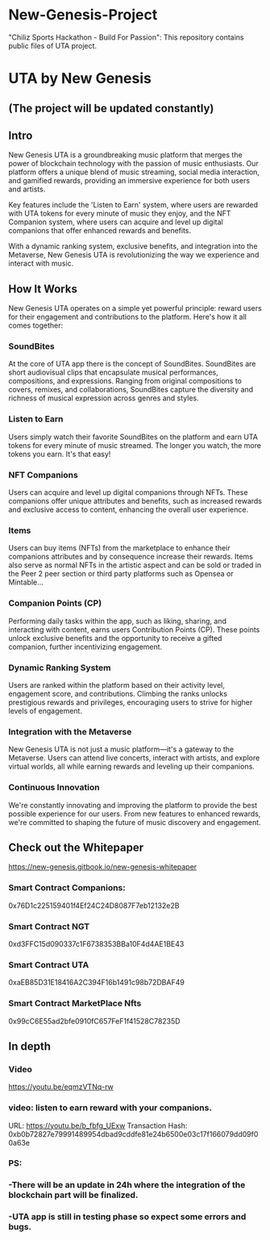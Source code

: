 # New-Genesis-Project
"Chiliz Sports Hackathon - Build For Passion": This repository contains public files of UTA project.
# UTA by New Genesis
## (The project will be updated constantly)

## Intro
New Genesis UTA is a groundbreaking music platform that merges the power of blockchain technology with the passion of music enthusiasts. Our platform offers a unique blend of music streaming, social media interaction, and gamified rewards, providing an immersive experience for both users and artists.

Key features include the 'Listen to Earn' system, where users are rewarded with UTA tokens for every minute of music they enjoy, and the NFT Companion system, where users can acquire and level up digital companions that offer enhanced rewards and benefits.

With a dynamic ranking system, exclusive benefits, and integration into the Metaverse, New Genesis UTA is revolutionizing the way we experience and interact with music.

## How It Works
New Genesis UTA operates on a simple yet powerful principle: reward users for their engagement and contributions to the platform. Here's how it all comes together:

### SoundBites
At the core of UTA app there is the concept of SoundBites. SoundBites are short audiovisual clips that encapsulate musical performances, compositions, and expressions. Ranging from original compositions to covers, remixes, and collaborations, SoundBites capture the diversity and richness of musical expression across genres and styles.

### Listen to Earn
Users simply watch their favorite SoundBites on the platform and earn UTA tokens for every minute of music streamed. The longer you watch, the more tokens you earn. It's that easy!

### NFT Companions
Users can acquire and level up digital companions through NFTs. These companions offer unique attributes and benefits, such as increased rewards and exclusive access to content, enhancing the overall user experience.

### Items
Users can buy items (NFTs) from the marketplace to enhance their companions attributes and by consequence increase their rewards. Items also serve as normal NFTs in the artistic aspect and can be sold or traded in the Peer 2 peer section or third party platforms such as Opensea or Mintable...

### Companion Points (CP)
Performing daily tasks within the app, such as liking, sharing, and interacting with content, earns users Contribution Points (CP). These points unlock exclusive benefits and the opportunity to receive a gifted companion, further incentivizing engagement.

### Dynamic Ranking System
Users are ranked within the platform based on their activity level, engagement score, and contributions. Climbing the ranks unlocks prestigious rewards and privileges, encouraging users to strive for higher levels of engagement.

### Integration with the Metaverse
New Genesis UTA is not just a music platform—it's a gateway to the Metaverse. Users can attend live concerts, interact with artists, and explore virtual worlds, all while earning rewards and leveling up their companions.

### Continuous Innovation
We're constantly innovating and improving the platform to provide the best possible experience for our users. From new features to enhanced rewards, we're committed to shaping the future of music discovery and engagement.

## Check out the Whitepaper
https://new-genesis.gitbook.io/new-genesis-whitepaper
### Smart Contract Companions:
0x76D1c225159401f4Ef24C24D8087F7eb12132e2B
### Smart Contract NGT
0xd3FFC15d090337c1F6738353BBa10F4d4AE1BE43
### Smart Contract UTA
0xaEB85D31E18416A2C394F16b1491c98b72DBAF49
### Smart Contract MarketPlace Nfts
0x99cC6E55ad2bfe0910fC657FeF1f41528C78235D
## In depth
### Video
https://youtu.be/eqmzVTNq-rw
### video: listen to earn reward with your companions.
URL: https://youtu.be/b_fbfg_UExw
Transaction Hash:
0xb0b72827e79991489954dbad9cddfe81e24b6500e03c17f166079dd09f00a63e 
### PS: 
  ### -There will be an update in 24h where the integration of the blockchain part will be finalized.
  ### -UTA app is still in testing phase so expect some errors and bugs.
 
